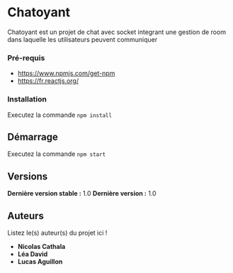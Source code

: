 # Chatoyant

Chatoyant est un projet de chat avec socket integrant une gestion de room
dans laquelle les utilisateurs peuvent communiquer

### Pré-requis

- https://www.npmjs.com/get-npm
- https://fr.reactjs.org/

### Installation

Executez la commande `npm install`

## Démarrage

Executez la commande `npm start`

## Versions

**Dernière version stable :** 1.0
**Dernière version :** 1.0

## Auteurs

Listez le(s) auteur(s) du projet ici !

- **Nicolas Cathala**
- **Léa David**
- **Lucas Aguillon**
